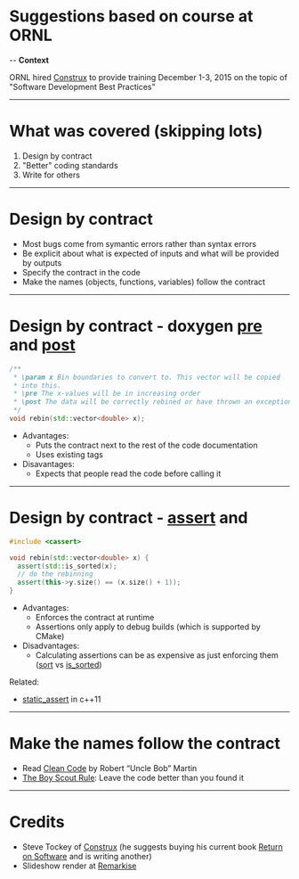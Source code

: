 # Suggestions based on course at ORNL

--
**Context**

ORNL hired [Construx](http://www.construx.com/) to provide training December 1-3, 2015 on the topic of "Software Development Best Practices"

---

# What was covered (skipping lots)

1. Design by contract
2. "Better" coding standards
3. Write for others

---

# Design by contract

* Most bugs come from symantic errors rather than syntax errors
* Be explicit about what is expected of inputs and what will be provided by outputs
* Specify the contract in the code
* Make the names (objects, functions, variables) follow the contract

---

# Design by contract - doxygen [pre](http://www.stack.nl/~dimitri/doxygen/manual/commands.html#cmdpre) and [post](http://www.stack.nl/~dimitri/doxygen/manual/commands.html#cmdpost)

```c++
/**
 * \param x Bin boundaries to convert to. This vector will be copied
 * into this.
 * \pre The x-values will be in increasing order
 * \post The data will be correctly rebined or have thrown an exception
 */
void rebin(std::vector<double> x);
```
* Advantages:
  * Puts the contract next to the rest of the code documentation
  * Uses existing tags
* Disavantages:
  * Expects that people read the code before calling it

---

# Design by contract - [assert](http://en.cppreference.com/w/cpp/error/assert) and 

```c++
#include <cassert>

void rebin(std::vector<double> x) {
  assert(std::is_sorted(x);
  // do the rebinning
  assert(this->y.size() == (x.size() + 1));
}
```
* Advantages:
  * Enforces the contract at runtime
  * Assertions only apply to debug builds (which is supported by CMake)
* Disadvantages:
  * Calculating assertions can be as expensive as just enforcing them ([sort](http://en.cppreference.com/w/cpp/algorithm/sort) vs [is_sorted](http://en.cppreference.com/w/cpp/algorithm/is_sorted))
  
Related:
* [static_assert](http://en.cppreference.com/w/cpp/language/static_assert) in c++11

---
# Make the names follow the contract

* Read [Clean Code](http://www.amazon.com/gp/product/0132350882?keywords=code%20complete&qid=1450118105&ref_=sr_1_2&s=books&sr=1-2) by Robert “Uncle Bob” Martin
* [The Boy Scout Rule](http://programmer.97things.oreilly.com/wiki/index.php/The_Boy_Scout_Rule): Leave the code better than you found it

---

# Credits

* Steve Tockey of [Construx](http://www.construx.com/) (he suggests buying his current book [Return on Software](http://www.amazon.com/gp/product/032156149X?keywords=steve%20tockey&qid=1448981669&ref_=sr_1_1&sr=8-1) and is writing another)
* Slideshow render at [Remarkise](https://gnab.github.io/remark/remarkise?url=https%3A%2F%2Fraw.githubusercontent.com%2Fmantidproject%2Fdocuments%2Fmaster%2FPresentations%2FORNLConstrux.md)

